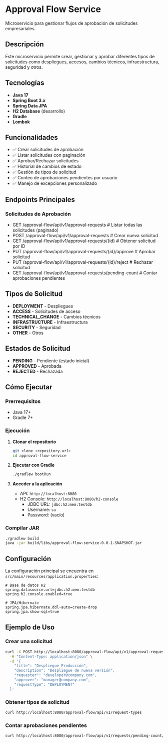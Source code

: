 # Approval Flow Service

Microservicio para gestionar flujos de aprobación de solicitudes empresariales.

## Descripción

Este microservicio permite crear, gestionar y aprobar diferentes tipos de solicitudes como despliegues, accesos, cambios técnicos, infraestructura, seguridad y otros.

## Tecnologías

- **Java 17**
- **Spring Boot 3.x**
- **Spring Data JPA**
- **H2 Database** (desarrollo)
- **Gradle**
- **Lombok**

## Funcionalidades

- ✅ Crear solicitudes de aprobación
- ✅ Listar solicitudes con paginación
- ✅ Aprobar/Rechazar solicitudes
- ✅ Historial de cambios de estado
- ✅ Gestión de tipos de solicitud
- ✅ Conteo de aprobaciones pendientes por usuario
- ✅ Manejo de excepciones personalizado

## Endpoints Principales

### Solicitudes de Aprobación

- GET    /approval-flow/api/v1/approval-requests              # Listar todas las solicitudes (paginado)
- POST   /approval-flow/api/v1/approval-requests              # Crear nueva solicitud
- GET    /approval-flow/api/v1/approval-requests/{id}         # Obtener solicitud por ID
- PUT    /approval-flow/api/v1/approval-requests/{id}/approve # Aprobar solicitud
- PUT    /approval-flow/api/v1/approval-requests/{id}/reject  # Rechazar solicitud
- GET    /approval-flow/api/v1/approval-requests/pending-count # Contar aprobaciones pendientes


## Tipos de Solicitud

- **DEPLOYMENT** - Despliegues
- **ACCESS** - Solicitudes de acceso
- **TECHNICAL_CHANGE** - Cambios técnicos
- **INFRASTRUCTURE** - Infraestructura
- **SECURITY** - Seguridad
- **OTHER** - Otros

## Estados de Solicitud

- **PENDING** - Pendiente (estado inicial)
- **APPROVED** - Aprobada
- **REJECTED** - Rechazada

## Cómo Ejecutar

### Prerrequisitos
- Java 17+
- Gradle 7+

### Ejecución

1. **Clonar el repositorio**
   ```bash
   git clone <repository-url>
   cd approval-flow-service
   ```

2. **Ejecutar con Gradle**
   ```bash
   ./gradlew bootRun
   ```

3. **Acceder a la aplicación**
   - API: `http://localhost:8080`
   - H2 Console: `http://localhost:8080/h2-console`
     - JDBC URL: `jdbc:h2:mem:testdb`
     - Username: `sa`
     - Password: (vacío)

### Compilar JAR
```bash
./gradlew build
java -jar build/libs/approval-flow-service-0.0.1-SNAPSHOT.jar
```

## Configuración

La configuración principal se encuentra en `src/main/resources/application.properties`:

```properties
# Base de datos H2
spring.datasource.url=jdbc:h2:mem:testdb
spring.h2.console.enabled=true

# JPA/Hibernate
spring.jpa.hibernate.ddl-auto=create-drop
spring.jpa.show-sql=true
```

## Ejemplo de Uso

### Crear una solicitud
```bash
curl -X POST http://localhost:8080/approval-flow/api/v1/approval-requests \
  -H "Content-Type: application/json" \
  -d '{
    "title": "Despliegue Producción",
    "description": "Despliegue de nueva versión",
    "requester": "developer@company.com",
    "approver": "manager@company.com",
    "requestType": "DEPLOYMENT"
  }'
```

### Obtener tipos de solicitud
```bash
curl http://localhost:8080/approval-flow/api/v1/request-types
```

### Contar aprobaciones pendientes
```bash
curl http://localhost:8080/approval-flow/api/v1/requests/pending-count/manager@company.com
```
